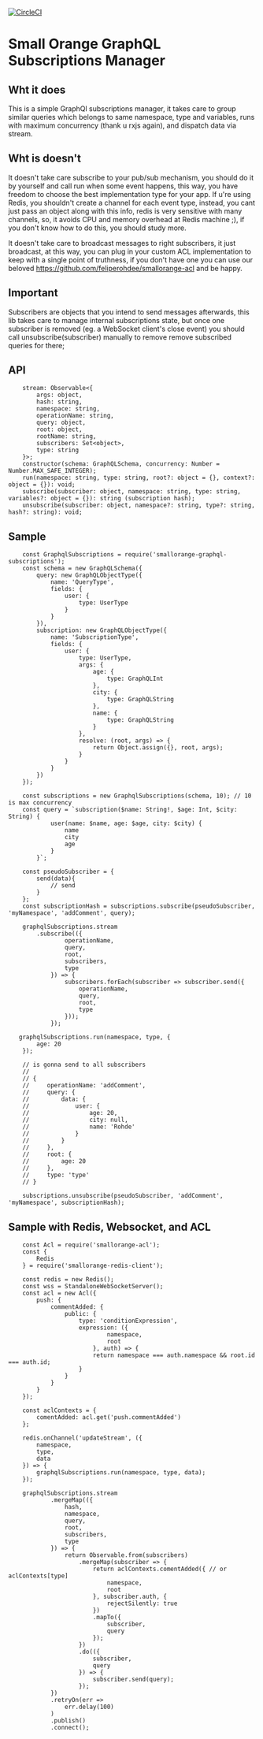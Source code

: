 [![CircleCI](https://circleci.com/gh/feliperohdee/smallorange-graphql-subscriptions.svg?style=svg)](https://circleci.com/gh/feliperohdee/smallorange-graphql-subscriptions)

# Small Orange GraphQL Subscriptions Manager

## Wht it does

This is a simple GraphQl subscriptions manager, it takes care to group similar queries which belongs to same namespace, type and variables, runs with maximum concurrency (thank u rxjs again), and dispatch data via stream.

## Wht is doesn't

It doesn't take care subscribe to your pub/sub mechanism, you should do it by yourself and call run when some event happens, this way, you have freedom to choose the best implementation type for your app. If u're using Redis, you shouldn't create a channel for each event type, instead, you cant just pass an object along with this info, redis is very sensitive with many channels, so, it avoids CPU and memory overhead at Redis machine ;), if you don't know how to do this, you should study more.

It doesn't take care to broadcast messages to right subscribers, it just broadcast, at this way, you can plug in your custom ACL implementation to keep with a single point of truthness, if you don't have one you can use our beloved https://github.com/feliperohdee/smallorange-acl and be happy.

## Important

Subscribers are objects that you intend to send messages afterwards, this lib takes care to manage internal subscriptions state, but once one subscriber is removed (eg. a WebSocket client's close event) you should call unsubscribe(subscriber) manually to remove remove subscribed queries for there;

## API
		stream: Observable<{
			args: object,
			hash: string,
			namespace: string,
			operationName: string,
			query: object,
			root: object,
			rootName: string,
			subscribers: Set<object>,
			type: string
		}>;
		constructor(schema: GraphQLSchema, concurrency: Number = Number.MAX_SAFE_INTEGER);
		run(namespace: string, type: string, root?: object = {}, context?: object = {}): void;
		subscribe(subscriber: object, namespace: string, type: string, variables?: object = {}): string (subscription hash);
		unsubscribe(subscriber: object, namespace?: string, type?: string, hash?: string): void;

## Sample

		const GraphqlSubscriptions = require('smallorange-graphql-subscriptions');
		const schema = new GraphQLSchema({
		    query: new GraphQLObjectType({
		        name: 'QueryType',
		        fields: {
		            user: {
		                type: UserType
		            }
		        }
		    }),
		    subscription: new GraphQLObjectType({
		        name: 'SubscriptionType',
		        fields: {
		            user: {
		                type: UserType,
		                args: {
		                    age: {
		                        type: GraphQLInt
		                    },
		                    city: {
		                        type: GraphQLString
		                    },
		                    name: {
		                        type: GraphQLString
		                    }
		                },
		                resolve: (root, args) => {
		                    return Object.assign({}, root, args);
		                }
		            }
		        }
		    })
		});

		const subscriptions = new GraphqlSubscriptions(schema, 10); // 10 is max concurrency
		const query = `subscription($name: String!, $age: Int, $city: String) {
		        user(name: $name, age: $age, city: $city) {
		            name
		            city
		            age
		        }
		    }`;
		
		const pseudoSubscriber = {
			send(data){
				// send
			}
		};
		const subscriptionHash = subscriptions.subscribe(pseudoSubscriber, 'myNamespace', 'addComment', query);

		graphqlSubscriptions.stream
		    .subscribe(({
		    		operationName,
		    		query,
		    		root,
		    		subscribers,
		    		type
		    	}) => {
		    		subscribers.forEach(subscriber => subscriber.send({
		    			operationName,
		    			query,
		    			root,
		    			type
		    		}));
	    		});

	   graphqlSubscriptions.run(namespace, type, {
	        age: 20
	    });

		// is gonna send to all subscribers
		//
		// {
		//	   operationName: 'addComment',
		//     query: {
		//         data: {
		//             user: {
		//                 age: 20,
		//                 city: null,
		//                 name: 'Rohde'
		//             }
		//         }
		//     },
		//     root: {
		//         age: 20
		//     },
		//     type: 'type'
		// }

		subscriptions.unsubscribe(pseudoSubscriber, 'addComment', 'myNamespace', subscriptionHash);

## Sample with Redis, Websocket, and ACL

		const Acl = require('smallorange-acl');
		const {
			Redis
		} = require('smallorange-redis-client');

		const redis = new Redis();
		const wss = StandaloneWebSocketServer();
		const acl = new Acl({
			push: {
				commentAdded: {
					public: {
						type: 'conditionExpression',
						expression: ({
								namespace,
								root
							}, auth) => {
							return namespace === auth.namespace && root.id === auth.id;
						}
					}
				}
			}
		});

		const aclContexts = {
			comentAdded: acl.get('push.commentAdded')
		};

		redis.onChannel('updateStream', ({
			namespace,
			type,
			data
		}) => {
			graphqlSubscriptions.run(namespace, type, data);
		});

		graphqlSubscriptions.stream
				.mergeMap(({
					hash,
					namespace,
					query,
					root,
					subscribers,
					type
				}) => {
					return Observable.from(subscribers)
						.mergeMap(subscriber => {
							return aclContexts.comentAdded({ // or aclContexts[type]
								namespace,
								root
							}, subscriber.auth, {
								rejectSilently: true
							})
							.mapTo({
								subscriber,
								query
							});
						})
						.do(({
							subscriber,
							query
						}) => {
							subscriber.send(query);
						});
				})
				.retryOn(err => 
					err.delay(100)
				)
				.publish()
				.connect();


